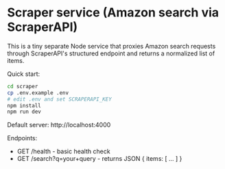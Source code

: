 # Scraper service (Amazon search via ScraperAPI)

This is a tiny separate Node service that proxies Amazon search requests through ScraperAPI's structured endpoint and returns a normalized list of items.

Quick start:

```bash
cd scraper
cp .env.example .env
# edit .env and set SCRAPERAPI_KEY
npm install
npm run dev
```

Default server: http://localhost:4000

Endpoints:
- GET /health - basic health check
- GET /search?q=your+query - returns JSON { items: [ ... ] }
